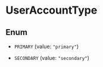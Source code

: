 

# UserAccountType

## Enum


* `PRIMARY` (value: `"primary"`)

* `SECONDARY` (value: `"secondary"`)




